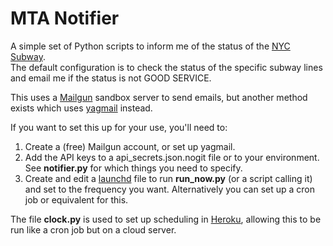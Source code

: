 # MTA Notifier

A simple set of Python scripts to inform me of the status of the [NYC Subway](http://www.mta.info/).   
The default configuration is to check the status of the specific subway lines and email me 
if the status is not GOOD SERVICE. 

This uses a [Mailgun](https://mailgun.com) sandbox server to send emails, 
but another method exists which uses [yagmail](https://github.com/kootenpv/yagmail) instead.

If you want to set this up for your use, you'll need to:

1. Create a (free) Mailgun account, or set up yagmail.
2. Add the API keys to a api_secrets.json.nogit file or to your environment. 
See **notifier.py** for which things you need to specify.
3. Create and edit a [launchd](http://launchd.info/) file to run **run_now.py** (or a script calling it) 
and set to the frequency you want. Alternatively you can set up a cron job or equivalent for this.

The file **clock.py** is used to set up scheduling in [Heroku](http://www.heroku.com), 
allowing this to be run like a cron job but on a cloud server. 
